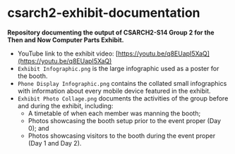 # csarch2-exhibit-documentation

**Repository documenting the output of CSARCH2-S14 Group 2 for the Then and Now Computer Parts Exhibit.**

- YouTube link to the exhibit video: [https://youtu.be/q8EUapI5XaQ](https://youtu.be/q8EUapI5XaQ)
- `Exhibit Infographic.png` is the large infographic used as a poster for the booth.
- `Phone Display Infographic.png` contains the collated small infographics with information about every mobile device featured in the exhibit.
- `Exhibit Photo Collage.png` documents the activities of the group before and during the exhibit, including:
  - A timetable of when each member was manning the booth;
  - Photos showcasing the booth setup prior to the event proper (Day 0); and
  - Photos showcasing visitors to the booth during the event proper (Day 1 and Day 2).
